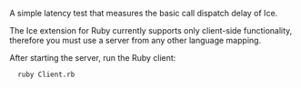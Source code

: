 A simple latency test that measures the basic call dispatch delay
of Ice.

The Ice extension for Ruby currently supports only client-side
functionality, therefore you must use a server from any other language
mapping.

After starting the server, run the Ruby client:

      ruby Client.rb
